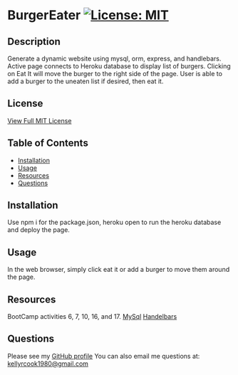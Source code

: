 # BurgerEater [![License: MIT](https://img.shields.io/badge/License-MIT-yellow.svg)](https://opensource.org/licenses/MIT)  

  ## Description
   Generate a dynamic website using mysql, orm, express, and handlebars. Active page connects to Heroku database to display list of burgers. Clicking on Eat It will move the burger to the right side of the page. User is able to add a burger to the uneaten list if desired, then eat it. 

  ## License
   [View Full MIT License](https://opensource.org/licenses/MIT)

  ## Table of Contents

  * [Installation](#installation)
  * [Usage](#usage)
  * [Resources](#resources)
  * [Questions](#questions)


  ## Installation
   Use npm i for the package.json, heroku open to run the heroku database and deploy the page. 

  ## Usage

   In the web browser, simply click eat it or add a burger to move them around the page. 

   ## Resources
   BootCamp activities 6, 7, 10, 16, and 17. 
   [MySql](https://dev.mysql.com/)
   [Handelbars](https://handlebarsjs.com/)


  ## Questions
   Please see my [GitHub profile](https://github.com/profileHere)
   You can also email me questions at: kellyrcook1980@gmail.com

